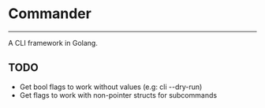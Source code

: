 # Commander
-----------
A CLI framework in Golang.

## TODO
- Get bool flags to work without values (e.g: cli --dry-run)
- Get flags to work with non-pointer structs for subcommands
